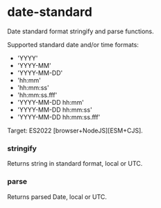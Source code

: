 # date-standard
Date standard format stringify and parse functions.

Supported standard date and/or time formats:
* 'YYYY'
* 'YYYY-MM'
* 'YYYY-MM-DD'
* 'hh:mm'
* 'hh:mm:ss'
* 'hh:mm:ss.fff'
* 'YYYY-MM-DD hh:mm'
* 'YYYY-MM-DD hh:mm:ss'
* 'YYYY-MM-DD hh:mm:ss.fff'

Target: ES2022 [browser+NodeJS][ESM+CJS].

### stringify
Returns string in standard format, local or UTC.

### parse
Returns parsed Date, local or UTC.
